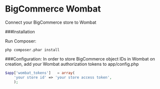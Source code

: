 # BigCommerce Wombat



Connect your BigCommerce store to Wombat

###Installation

Run Composer:
```shell
php composer.phar install
```

###Configuration:
In order to store BigCommerce object IDs in Wombat on creation, add your Wombat authorization tokens to app/config.php
```php
$app['wombat_tokens'] 	= array(
	'your store id' => 'your store access token',
	);
```